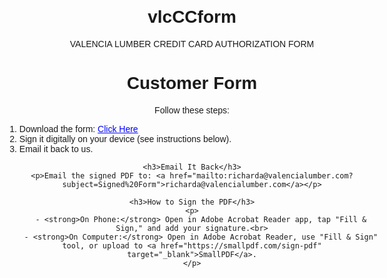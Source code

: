 # vlcCCform
VALENCIA LUMBER CREDIT CARD AUTHORIZATION FORM
<!DOCTYPE html>
<html lang="en">
<head>
    <meta charset="UTF-8">
    <meta name="viewport" content="width=device-width, initial-scale=1.0">
    <title>Sign and Return Form</title>
    <style>
        body { font-family: Arial, sans-serif; max-width: 600px; margin: 20px auto; text-align: center; }
        button, input { margin: 10px; padding: 10px; }
        a { color: blue; text-decoration: underline; }
    </style>
</head>
<body>
    <h1>Customer Form</h1>
    <p>Follow these steps:</p>
    <ol style="text-align: left;">
        <li>Download the form: <a href="./your-form.pdf" download="Customer_Form.pdf">Click Here</a></li>
        <li>Sign it digitally on your device (see instructions below).</li>
        <li>Email it back to us.</li>
    </ol>

    <h3>Email It Back</h3>
    <p>Email the signed PDF to: <a href="mailto:richarda@valencialumber.com?subject=Signed%20Form">richarda@valencialumber.com</a></p>

    <h3>How to Sign the PDF</h3>
    <p>
        - <strong>On Phone:</strong> Open in Adobe Acrobat Reader app, tap "Fill & Sign," and add your signature.<br>
        - <strong>On Computer:</strong> Open in Adobe Acrobat Reader, use "Fill & Sign" tool, or upload to <a href="https://smallpdf.com/sign-pdf" target="_blank">SmallPDF</a>.
    </p>
</body>
</html>
